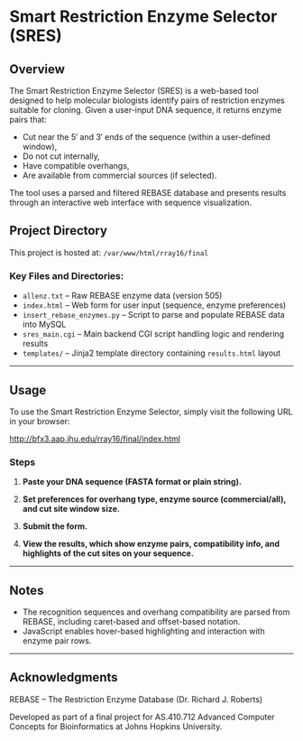
# Smart Restriction Enzyme Selector (SRES)

## Overview

The Smart Restriction Enzyme Selector (SRES) is a web-based tool designed to help molecular biologists identify pairs of restriction enzymes suitable for cloning. Given a user-input DNA sequence, it returns enzyme pairs that:

- Cut near the 5′ and 3′ ends of the sequence (within a user-defined window),
- Do not cut internally,
- Have compatible overhangs,
- Are available from commercial sources (if selected).

The tool uses a parsed and filtered REBASE database and presents results through an interactive web interface with sequence visualization.

## Project Directory

This project is hosted at: `/var/www/html/rray16/final`

### Key Files and Directories:

- `allenz.txt` – Raw REBASE enzyme data (version 505)
- `index.html` – Web form for user input (sequence, enzyme preferences)
- `insert_rebase_enzymes.py` – Script to parse and populate REBASE data into MySQL
- `sres_main.cgi` – Main backend CGI script handling logic and rendering results
- `templates/` – Jinja2 template directory containing `results.html` layout

---

## Usage

To use the Smart Restriction Enzyme Selector, simply visit the following URL in your browser:

http://bfx3.aap.jhu.edu/rray16/final/index.html

### Steps

1. **Paste your DNA sequence (FASTA format or plain string).**

2. **Set preferences for overhang type, enzyme source (commercial/all), and cut site window size.**
3. **Submit the form.**
4. **View the results, which show enzyme pairs, compatibility info, and highlights of the cut sites on your sequence.**
   
---

## Notes

- The recognition sequences and overhang compatibility are parsed from REBASE, including caret-based and offset-based notation.
- JavaScript enables hover-based highlighting and interaction with enzyme pair rows.


---

## Acknowledgments

REBASE – The Restriction Enzyme Database (Dr. Richard J. Roberts)

Developed as part of a final project for AS.410.712 Advanced Computer Concepts for Bioinformatics at Johns Hopkins University.
